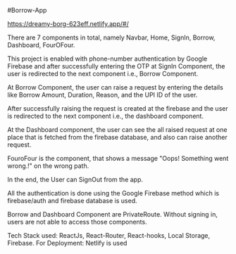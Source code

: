 #Borrow-App

https://dreamy-borg-623eff.netlify.app/#/

There are 7 components in total, namely Navbar, Home, SignIn, Borrow, Dashboard, FourOFour.

This project is enabled with phone-number authentication by Google Firebase and after successfully entering the OTP at SignIn Component, the user is redirected to the next component i.e., Borrow Component.

At Borrow Component, the user can raise a request by entering the details like Borrow Amount, Duration, Reason, and the UPI ID of the user.

After successfully raising the request is created at the firebase and the user is redirected to the next component i.e., the dashboard component. 

At the Dashboard component, the user can see the all raised request at one place that is fetched from the firebase database, and also can raise another request. 

FouroFour is the component, that shows a message "Oops! Something went wrong.!" on the wrong path.

In the end, the User can SignOut from the app.

All the authentication is done using the Google Firebase method which is firebase/auth and firebase database is used.

Borrow and Dashboard Component are PrivateRoute. Without signing in, users are not able to access those components.

Tech Stack used: ReactJs, React-Router, React-hooks, Local Storage, Firebase.
For Deployment: Netlify is used
